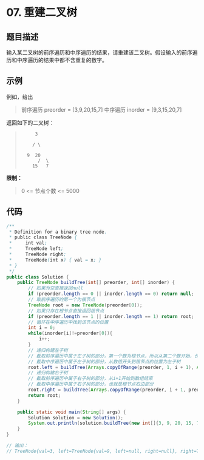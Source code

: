 # 07. 重建二叉树 

## 题目描述

输入某二叉树的前序遍历和中序遍历的结果，请重建该二叉树。假设输入的前序遍历和中序遍历的结果中都不含重复的数字。

## 示例

例如，给出

> 前序遍历 preorder = [3,9,20,15,7]
> 中序遍历 inorder = [9,3,15,20,7]

返回如下的二叉树：

>          3
>
>         / \
>
>       9  20
>           /  \
>         15   7

**限制：**

> 0 <= 节点个数 <= 5000

## 代码

```java
/**
 * Definition for a binary tree node.
 * public class TreeNode {
 *     int val;
 *     TreeNode left;
 *     TreeNode right;
 *     TreeNode(int x) { val = x; }
 * }
 */
public class Solution {
    public TreeNode buildTree(int[] preorder, int[] inorder) {
        // 如果为空直接返回null
        if (preorder.length == 0 || inorder.length == 0) return null;
        // 取前序遍历的第一个为根节点
        TreeNode root = new TreeNode(preorder[0]);
        // 如果只存在根节点直接返回根节点
        if (preorder.length == 1 || inorder.length == 1) return root;
        // 循环在中序遍历中找到该节点的位置
        int i = 0;
        while(inorder[i]!=preorder[0]){
            i++;
        }
        // 递归构建左子树
        // 截取前序遍历中属于左子树的部分，第一个数为根节点，所以从第二个数开始，长度为i，也就是左子树节点数量
        // 截取中序遍历中属于左子树的部分，从数组开头到根节点的位置为左子树
        root.left = buildTree(Arrays.copyOfRange(preorder, 1, i + 1), Arrays.copyOfRange(inorder, 0, i));
        // 递归构建右子树
        // 截取前序遍历中属于右子树的部分，从i+1开始到数组结束
        // 截取中序遍历中属于右子树的部分，也就是根节点右边部分
        root.right = buildTree(Arrays.copyOfRange(preorder, i + 1, preorder.length), Arrays.copyOfRange(inorder, i + 1, inorder.length));
        return root;
    }

    public static void main(String[] args) {
        Solution solution = new Solution();
        System.out.println(solution.buildTree(new int[]{3, 9, 20, 15, 7}, new int[]{9, 3, 15, 20, 7}));
    }
}

// 输出：
// TreeNode{val=3, left=TreeNode{val=9, left=null, right=null}, right=TreeNode{val=20, left=TreeNode{val=15, left=null, right=null}, right=TreeNode{val=7, left=null, right=null}}}
```

